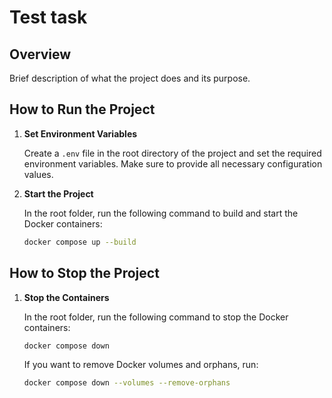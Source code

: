 # Test task

## Overview

Brief description of what the project does and its purpose.

## How to Run the Project

1. **Set Environment Variables**

   Create a `.env` file in the root directory of the project and set the required environment variables. Make sure to provide all necessary configuration values.

2. **Start the Project**

   In the root folder, run the following command to build and start the Docker containers:
   ```bash
   docker compose up --build

## How to Stop the Project

1. **Stop the Containers**

   In the root folder, run the following command to stop the Docker containers:
   ```bash
   docker compose down
   ```
   If you want to remove Docker volumes and orphans, run:
   ```bash
   docker compose down --volumes --remove-orphans
    ```
